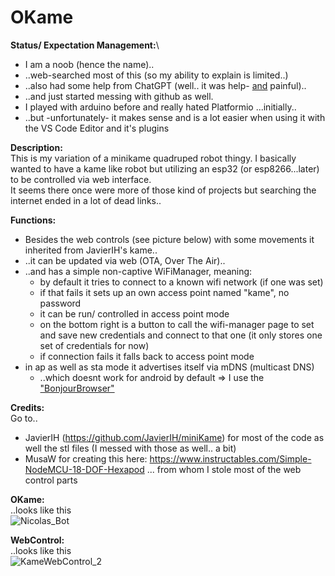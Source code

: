 # OKame

**Status/ Expectation Management:**\
 - I am a noob (hence the name)..
 - ..web-searched most of this (so my ability to explain is limited..)
 - ..also had some help from ChatGPT (well.. it was help- <ins>and</ins> painful)..
 - ..and just started messing with github as well.
 - I played with arduino before and really hated Platformio ...initially..
 - ..but -unfortunately- it makes sense and is a lot easier when using it with the VS Code Editor and it's plugins
   

**Description:**\
This is my variation of a minikame quadruped robot thingy.
I basically wanted to have a kame like robot but utilizing an esp32 (or esp8266...later) to be controlled via web interface.\
It seems there once were more of those kind of projects but searching the internet ended in a lot of dead links..

**Functions:**
 - Besides the web controls (see picture below) with some movements it inherited from JavierIH's kame..
 - ..it can be updated via web (OTA, Over The Air)..
 - ..and has a simple non-captive WiFiManager, meaning:
   + by default it tries to connect to a known wifi network (if one was set)
   + if that fails it sets up an own access point named "kame", no password
   + it can be run/ controlled in access point mode
   + on the bottom right is a button to call the wifi-manager page to set and save new credentials and connect to that one (it only stores one set of credentials for now)
   + if connection fails it falls back to access point mode
- in ap as well as sta mode it advertises itself via mDNS (multicast DNS)
  + ..which doesnt work for android by default => I use the ["BonjourBrowser"](https://play.google.com/store/apps/details?id=de.wellenvogel.bonjourbrowser)

**Credits:**\
Go to.. 
 - JavierIH (https://github.com/JavierIH/miniKame) for most of the code as well the stl files (I messed with those as well.. a bit)
 - MusaW for creating this here: https://www.instructables.com/Simple-NodeMCU-18-DOF-Hexapod ... from whom I stole most of the web control parts


**OKame:**\
..looks like this\
![Nicolas_Bot](https://github.com/n00B17/OKame/assets/46864870/b2c25fa0-bac4-4f04-9b8c-c9d57355643a)



**WebControl:**\
..looks like this\
![KameWebControl_2](https://github.com/n00B17/OKame/assets/46864870/5293d561-6968-4506-a97c-cfb61d3332c4)
